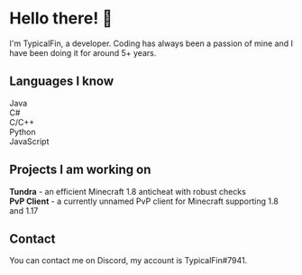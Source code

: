 # Hello there! 👋
I'm TypicalFin, a developer. Coding has always been a passion of mine and I have been doing it for around 5+ years.
## Languages I know
Java<br>
C#<br>
C/C++<br>
Python<br>
JavaScript<br>

## Projects I am working on
**Tundra** - an efficient Minecraft 1.8 anticheat with robust checks<br>
**PvP Client** - a currently unnamed PvP client for Minecraft supporting 1.8 and 1.17<br>

## Contact
You can contact me on Discord, my account is TypicalFin#7941.
